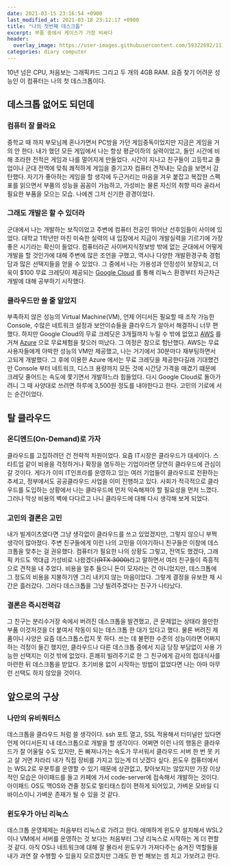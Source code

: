 ```yaml
---
date: 2021-03-15 23:16:54 +0900
last_modified_at: 2021-03-18 23:12:17 +0900
title: "나의 첫번째 데스크톱"
excerpt: 부품 중에서 케이스가 가장 비싸다
header:
  overlay_image: https://user-images.githubusercontent.com/59322692/111871299-873a2300-89cc-11eb-88a7-a7e3461803ad.jpeg
categories: diary computer
---
```


10년 넘은 CPU, 처음보는 그래픽카드 그리고 두 개의 4GB RAM.
요즘 찾기 어려운 성능인 이 컴퓨터는 나의 첫 데스크톱이다.

## 데스크톱 없어도 되던데

### 컴퓨터 잘 몰라요
중학교 때 까지 부모님께 혼나가면서 PC방을 가던 게임중독이었지만 지금은 게임을 거의 안 한다. 내가 했던 모든 게임에서
나는 항상 평균이하의 실력이었고, 들인 시간에 비해 초라한 전적은 게임과 나를 멀어지게 만들었다. 시간이 지나고 친구들이 고등학교 졸업이나
군대 전역에 맞춰 쾌적하게 게임을 즐기고자 컴퓨터 견적내는 모습을 보면서 감탄했다. 자기가 좋아하는 게임을 할 생각에 두근거리는 마음을
겨우 붙잡고 복잡한 스펙표를 읽으면서 부품의 성능을 꼼꼼이 가늠하고, 가성비는 물론 자신의 취향 따라 골라서 필요한 부품을 모으는 모습.
나에겐 그저 신기한 광경이었다.

### 그래도 개발은 할 수 있더라
군대에서 나는 개발하는 보직이었고 주변에 컴퓨터 전공인 뛰어난 선후임들이 사이에 있었다. 대학교 1학년만 마친 미숙한 실력의 내 입장에서
지금이 개발실력을 기르기에 가장 좋은 시기라는 확신이 들었다. 컴퓨터라곤 사이버지식정보방 밖에 없는 군대에서 어떻게 개발을 할 것인가에 대해
주변에 많은 조언을 구했고, 역시나 다양한 개발환경구축 경험담과 많은 선택지들을 얻을 수 있었다. 그 중에서 나는 가용성과 안정성이 보장되고,
더욱이 $100 무료 크레딧이 제공되는 [Google Cloud](https://cloud.google.com) 를 통해 리눅스 환경부터
차근차근 개발에 대해 공부하기 시작했다.

### 클라우드만 쓸 줄 알았지
부족하지 않은 성능의 Virtual Machine(VM), 언제 어디서든 필요할 때 조작 가능한 Console, 수많은 네트워크 설정과 보안이슈들을 클라우드가
알아서 해결하니 너무 편했다. 하지만 Google Cloud의 무료 크레딧은 3개월까지 누릴 수 밖에 없었고 [AWS](https://aws.amazon.com) 를 거쳐
[Azure](https://azure.microsoft.com) 으로 무료체험을 찾으러 떠났다. 그 여정은 참으로 험난했다. AWS는 무료 사용자들에게 야박한 성능의
VM만 제공했고, 나는 거기에서 30분마다 재부팅하면서 고되게 개발했다. 그 후에 이용한 Azure 에서는 무료 크레딧을 제공한다길래 기대했건만
Console 부터 네트워크, 디스크 용량까지 모든 것에 시간당 가격을 매겼기 떄문에 크레딧 줄어드는 속도에 쫓기면서 개발하느라 힘들었다.
다시 Google Cloud로 돌아가려니 그 때 사양대로 쓰려면 하루에 3,500원 정도를 내야한다고 한다. 고민의 기로에 서는 순간이었다.

## 탈 클라우드

### 온디멘드(On-Demand)로 가자
클라우드를 고집하려던 건 전략적 차원이었다. 요즘 IT시장은 클라우드가 대세이다. 스타트업 같이 비용을 걱정하거나 확장을 염두하는 기업이라면
당연히 클라우드에 관심이 갈 것이다. 게다가 이미 IT인프라를 운영하고 있는 여러 기업들이 클라우드로 전환하는 추세고, 정부에서도 공공클라우드
사업을 이미 진행하고 있다. 사회가 적극적으로 클라우드를 도입하는 상황에서 나는 클라우드에 먼저 익숙해져야 할 필요성을 먼저 느꼈다. 그러나
막상 비용의 벽에 다다르고 나니 클라우드에 대해 다시 생각해 보게 되었다.

### 고민의 결론은 고민
내가 빌게이츠였다면 그냥 생각없이 클라우드를 쓰고 있었겠지만, 그렇지 않으니 부쩍 생각이 많아졌다. 주변 친구들에게 이런 나의 고민을
이야기하니 친구들은 이참에 데스크톱을 맞추는 걸 권유했다. 컴퓨터가 필요한 나의 상황도 그렇고, 전역도 했겠다, 그래픽 카드도 역대급 가성비로
나왔겠다~~(RTX 3000)~~라고 말하면서 여러 친구들이 즉흥적으로 견적을 내 주었다. 비용을 얼추 들으니 돈이 모자라는 건 아니었지만, 데스크톱에
그 정도의 비용을 지불하기엔 그리 내키지 않는 마음이었다. 그렇게 결정을 유보한 채 시간은 흘러갔다. 그러다 데스크톱을
그냥 빌려주겠다는 친구가 나타났다.

### 결론은 즉시전력감
그 친구는 분리수거장 속에서 버려진 데스크톱을 발견했고, 큰 문제없는 상태라 쓸만한 부품 이것저것을 더 붙여서 작동이 되는 데스크톱 한 대가
있다고 했다. 물론 버려진 제품이니 사양은 요즘 데스크톱스럽지 못 하다. 쓰는 데 불편한 수준의 성능이라면 어쩌지 하는 걱정이 들긴 했지만,
클라우드나 다른 데스크톱 중에서 지금 당장 부담없이 사용 가능한 선택지는 이것 밖에 없었다. 흔쾌히 빌려주기로 한 그 친구에게 감사의
접대식사를 마련한 뒤 데스크톱을 받았다. 초기비용 없이 시작하는 방법이 없었다면 나는 아마 아무런 선택도 하지 않았을 것이다.

## 앞으로의 구상

### 나만의 유비쿼터스
데스크톱을 클라우드 처럼 쓸 생각이다. ssh 포트 열고, SSL 적용해서 터미널만 있다면 언제 어디서든지 내 데스크톱으로 개발을 할 생각이다.
어쩌면 이런 나의 행동은 클라우드가 잘 어울릴 수도 있지만, 돈 빠져나가는 속도가 무서워서 클라우드 서버 한 번 못 키고 살 거면 차라리 내가
직접 장비를 가지고 있는게 더 낫겠다 싶다. 윈도우 컴퓨터에서는 WSL2로 우분투를 운영할 수 있기 때문에 상관없고, 찾아보지는 않았지만 가장
이상적인 모습은 아이패드를 들고 카페에 가서 code-server에 접속해서 개발하는 것이다. 아이패드 OS도 맥OS와 견줄 정도로 멀티태스킹이 편하게
되어있고, 가벼운 모바일 디바이스이니 가벼운 존재가 될 수 있을 것 같다.

### 윈도우가 아닌 리눅스
데스크톱 운영체제는 처음부터 리눅스로 가려고 한다. 애매하게 윈도우 설치해서 WSL2이나 VM에서 서버를 운영하는 것 보다는
처음부터 그냥 리눅스로 시작하는 게 더 편할 것 같다. 아직 OS나 네트워크에 대해 잘 몰라서 윈도우가 가져다주는 숨겨진 역할들을 내가 과연 잘
수행할 수 있을지 모르겠지만 그래도 한 번 해보는 셈 치고 가보려고 한다.